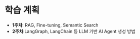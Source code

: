 # 학습 계획

- **1주차**: RAG, Fine-tuning, Semantic Search
- **2주차**:LangGraph, LangChain 등 LLM 기반 AI Agent 생성 방법

